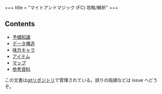 +++
title = "マイトアンドマジック (FC) 攻略/解析"
+++

## Contents

* [予備知識](@/prepare/_index.md)
* [データ構造](@/data-structure/_index.md)
* [味方キャラ](@/hero/_index.md)
* [アイテム](@/item/_index.md)
* [マップ](@/map/_index.md)
* [参考資料](@/reference/_index.md)

この文書は[gitリポジトリ](https://github.com/taotao54321/MightAndMagicJResource)で管理されている。誤りの指摘などは issue へどうぞ。

